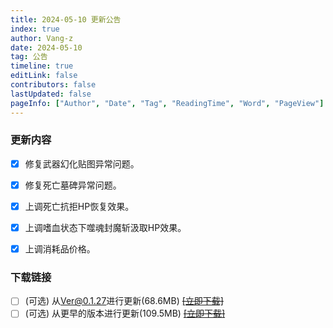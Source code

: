 ```yaml
---
title: 2024-05-10 更新公告
index: true
author: Vang-z
date: 2024-05-10
tag: 公告
timeline: true
editLink: false
contributors: false
lastUpdated: false
pageInfo: ["Author", "Date", "Tag", "ReadingTime", "Word", "PageView"]
---
```


### 更新内容
- [x] 修复<a>武器幻化</a>贴图异常问题。
- [x] 修复<a>死亡墓碑</a>异常问题。
- [x] 上调<a>死亡抗拒</a>HP恢复效果。
- [x] 上调<a>嗜血</a>状态下噬魂封魔斩汲取HP效果。
- [x] 上调<a>消耗品</a>价格。


### 下载链接
- [ ] <a>(可选)</a> 从<a>Ver@0.1.27</a>进行更新(68.6MB) ~~[[立即下载]]()~~
- [ ] <a>(可选)</a> 从<a>更早的版本</a>进行更新(109.5MB) ~~[[立即下载]]()~~
